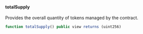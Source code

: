 #### totalSupply

Provides the overall quantity of tokens managed by the contract.

``` js
function totalSupply() public view returns (uint256)
``` 